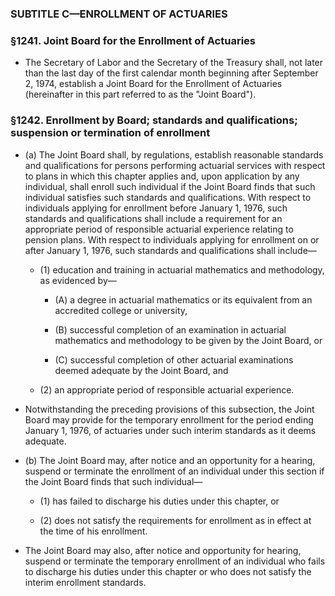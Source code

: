 ### SUBTITLE C—ENROLLMENT OF ACTUARIES

### §1241. Joint Board for the Enrollment of Actuaries
* The Secretary of Labor and the Secretary of the Treasury shall, not later than the last day of the first calendar month beginning after September 2, 1974, establish a Joint Board for the Enrollment of Actuaries (hereinafter in this part referred to as the "Joint Board").

### §1242. Enrollment by Board; standards and qualifications; suspension or termination of enrollment
* (a) The Joint Board shall, by regulations, establish reasonable standards and qualifications for persons performing actuarial services with respect to plans in which this chapter applies and, upon application by any individual, shall enroll such individual if the Joint Board finds that such individual satisfies such standards and qualifications. With respect to individuals applying for enrollment before January 1, 1976, such standards and qualifications shall include a requirement for an appropriate period of responsible actuarial experience relating to pension plans. With respect to individuals applying for enrollment on or after January 1, 1976, such standards and qualifications shall include—

  * (1) education and training in actuarial mathematics and methodology, as evidenced by—

    * (A) a degree in actuarial mathematics or its equivalent from an accredited college or university,

    * (B) successful completion of an examination in actuarial mathematics and methodology to be given by the Joint Board, or

    * (C) successful completion of other actuarial examinations deemed adequate by the Joint Board, and


  * (2) an appropriate period of responsible actuarial experience.


* Notwithstanding the preceding provisions of this subsection, the Joint Board may provide for the temporary enrollment for the period ending January 1, 1976, of actuaries under such interim standards as it deems adequate.

* (b) The Joint Board may, after notice and an opportunity for a hearing, suspend or terminate the enrollment of an individual under this section if the Joint Board finds that such individual—

  * (1) has failed to discharge his duties under this chapter, or

  * (2) does not satisfy the requirements for enrollment as in effect at the time of his enrollment.


* The Joint Board may also, after notice and opportunity for hearing, suspend or terminate the temporary enrollment of an individual who fails to discharge his duties under this chapter or who does not satisfy the interim enrollment standards.